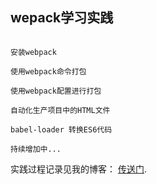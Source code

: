 ## wepack学习实践

``` 

安装webpack

使用webpack命令打包

使用webpack配置进行打包

自动化生产项目中的HTML文件

babel-loader 转换ES6代码

持续增加中...

```

实践过程记录见我的博客： [传送门](https://blog.csdn.net/m0_37747665).
